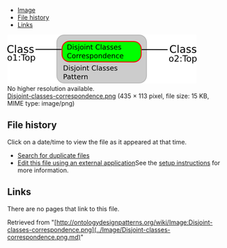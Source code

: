 * [Image](../Image/Disjoint-classes-correspondence.png.md#file)
* [File history](../Image/Disjoint-classes-correspondence.png.md#filehistory)
* [Links](../Image/Disjoint-classes-correspondence.png.md#filelinks)

[![Image:Disjoint-classes-correspondence.png](../images/0/06/Disjoint-classes-correspondence.png)](../images/0/06/Disjoint-classes-correspondence.png)  
No higher resolution available.  
[Disjoint-classes-correspondence.png](../images/0/06/Disjoint-classes-correspondence.png)‎ (435 × 113 pixel, file size: 15 KB, MIME type: image/png)

## File history

Click on a date/time to view the file as it appeared at that time.



  
* [Search for duplicate files](http://ontologydesignpatterns.org/wiki/Special:FileDuplicateSearch/Disjoint-classes-correspondence.png "Special:FileDuplicateSearch/Disjoint-classes-correspondence.png")
* [Edit this file using an external application](http://ontologydesignpatterns.org/wiki/index.php?title=Image:Disjoint-classes-correspondence.png&action=edit&externaledit=true&mode=file "Image:Disjoint-classes-correspondence.png")See the [setup instructions](http://www.mediawiki.org/wiki/Manual:External_editors "http://www.mediawiki.org/wiki/Manual:External_editors") for more information.

## Links



There are no pages that link to this file.




Retrieved from "[http://ontologydesignpatterns.org/wiki/Image:Disjoint-classes-correspondence.png](../Image/Disjoint-classes-correspondence.png.md)"